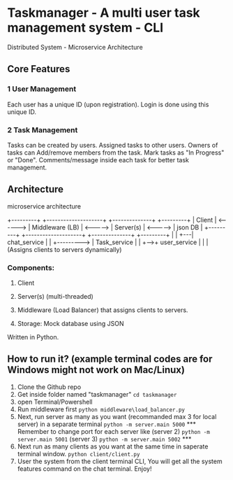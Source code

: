 # Taskmanager - A multi user task management system - CLI 
Distributed System - Microservice Architecture

## Core Features

### 1 User Management
Each user has a unique ID (upon registration).
Login is done using this unique ID.

### 2 Task Management
Tasks can be created by users. 
Assigned tasks to other users. Owners of tasks can Add/remove members from the task.
Mark tasks as "In Progress" or "Done". 
Comments/message inside each task for better task management.

## Architecture
microservice architecture

+---------+          +--------------------+         +--------------+         +---------+
|  Client | <------> | Middleware (LB)    | <-----> | Server(s)    | <-----> | json DB |
+---------+          +--------------------+         +--------------+         +---------+
                         |           |         +---| chat_service |
                         |           +--------->   | Task_service |
                         |                     +-->+ user_service |
                         |
                         | (Assigns clients to servers dynamically)


### Components:
1. Client 
2. Server(s) (multi-threaded)
3. Middleware (Load Balancer) that assigns clients to servers.

4. Storage: Mock database using JSON

Written in Python.

## How to run it? (example terminal codes are for Windows might not work on Mac/Linux)
1. Clone the Github repo
2. Get inside folder named "taskmanager" ```cd taskmanager```
3. open Terminal/Powershell
4. Run middleware first ```python middleware\load_balancer.py```
5. Next, run server as many as you want (recommanded max 3 for local server) in a separate terminal ```python -m server.main 5000``` 
*** Remember to change port for each server like (server 2) ```python -m server.main 5001``` (server 3) ```python -m server.main 5002``` ***
6. Next run as many clients as you want at the same time in saperate terminal window. ```python client/client.py```
7. User the system from the client terminal CLI, You will get all the system features command on the chat terminal. Enjoy! 